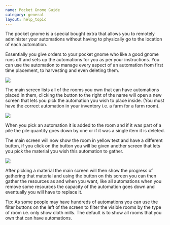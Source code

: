 ```yaml
---
name: Pocket Gnome Guide
category: general
layout: help_topic
---
```

The pocket gnome is a special bought extra that allows you to remotely administer your automations without having to physically go to the location of each automation.

Essentially you give orders to your pocket gnome who like a good gnome runs off and sets up the automations for you as per your instructions. You can use the automation to manage every aspect of an automation from first time placement, to harvesting and even deleting them.

[![](https://lohcdn.com/images/t_pg1.jpg)](https://lohcdn.com/images/pg1.jpg)

The main screen lists all of the rooms you own that can have automations placed in them, clicking the button to the right of the name will open a new screen that lets you pick the automation you wish to place inside. (You must have the correct automation in your inventory i.e. a farm for a farm room).

[![](https://lohcdn.com/images/t_pg2.jpg)](https://lohcdn.com/images/pg2.jpg)

When you pick an automation it is added to the room and if it was part of a pile the pile quantity goes down by one or if it was a single item it is deleted.

The main screen will now show the room in yellow text and have a different button, if you click on the button you will be given another screen that lets you pick the material you wish this automation to gather.

[![](https://lohcdn.com/images/t_pg3.jpg)](https://lohcdn.com/images/pg3.jpg)

After picking a material the main screen will then show the progress of gathering that material and using the button on this screen you can then gather the resources as and when you want, like all automations when you remove some resources the capacity of the automation goes down and eventually you will have to replace it.

Tip: As some people may have hundreds of automations you can use the filter buttons on the left of the screen to filter the visible rooms by the type of room i.e. only show cloth mills. The default is to show all rooms that you own that can have automations.
